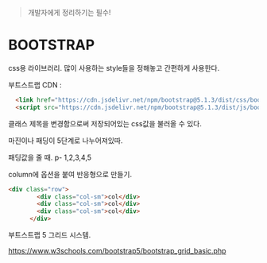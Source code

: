 > 개발자에게 정리하기는 필수!

# BOOTSTRAP

css용 라이브러리. 많이 사용하는 style들을 정해놓고 간편하게 사용한다.

부트스트랩 CDN :

```html
  <link href="https://cdn.jsdelivr.net/npm/bootstrap@5.1.3/dist/css/bootstrap.min.css" rel="stylesheet">
  <script src="https://cdn.jsdelivr.net/npm/bootstrap@5.1.3/dist/js/bootstrap.bundle.min.js"></script>
```



클래스 제목을 변경함으로써 저장되어있는 css값을 불러올 수 있다.



마진이나 패딩이 5단계로 나누어져있따.

패딩값을 줄 때. p- 1,2,3,4,5 





column에 옵션을 붙여 반응형으로 만들기.

```html
<div class="row">
        <div class="col-sm">col</div>
        <div class="col-sm">col</div>
        <div class="col-sm">col</div>
      </div>
```





부트스트랩 5 그리드 시스템.

https://www.w3schools.com/bootstrap5/bootstrap_grid_basic.php